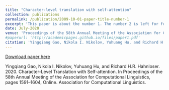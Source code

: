 ```yaml
---
title: "Character-level translation with self-attention"
collection: publications
permalink: /publication/2009-10-01-paper-title-number-1
excerpt: 'This paper is about the number 1. The number 2 is left for future work.'
date: July-2020
venue: 'Proceedings of the 58th Annual Meeting of the Association for Computational Linguistics'
#paperurl: 'http://academicpages.github.io/files/paper1.pdf'
citation: 'Yingqiang Gao, Nikola I. Nikolov, Yuhuang Hu, and Richard H.R. Hahnloser. 2020. Character-Level Translation with Self-attention. In Proceedings of the 58th Annual Meeting of the Association for Computational Linguistics, pages 1591–1604, Online. Association for Computational Linguistics.'
---
```


[Download paper here](https://aclanthology.org/2020.acl-main.145/)

Yingqiang Gao, Nikola I. Nikolov, Yuhuang Hu, and Richard H.R. Hahnloser. 2020. Character-Level Translation with Self-attention. In Proceedings of the 58th Annual Meeting of the Association for Computational Linguistics, pages 1591–1604, Online. Association for Computational Linguistics.